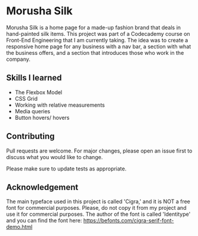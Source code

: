 # Morusha Silk

Morusha Silk is a home page for a made-up fashion brand that deals in hand-painted silk items. This project was part of a Codecademy course on Front-End Engineering that I am currently taking. The idea was to create a responsive home page for any business with a nav bar, a section with what the business offers, and a section that introduces those who work in the company. 

## Skills I learned
- The Flexbox Model
- CSS Grid
- Working with relative measurements
- Media queries
- Button hovers/ hovers

## Contributing

Pull requests are welcome. For major changes, please open an issue first
to discuss what you would like to change.

Please make sure to update tests as appropriate.

## Acknowledgement

The main typeface used in this project is called 'Cigra,' and it is NOT a free font for commercial purposes. Please, do not copy it from my project and use it for commercial purposes.
The author of the font is called 'Identitype' and you can find the font here: https://befonts.com/cigra-serif-font-demo.html
